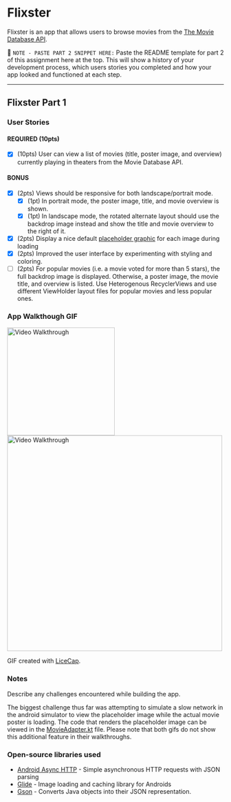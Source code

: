 # Flixster
Flixster is an app that allows users to browse movies from the [The Movie Database API](http://docs.themoviedb.apiary.io/#).

📝 `NOTE - PASTE PART 2 SNIPPET HERE:` Paste the README template for part 2 of 
this assignment here at the top. This will show a history of your development 
process, which users stories you completed and how your app looked and functioned 
at each step.

---

## Flixster Part 1

### User Stories

#### REQUIRED (10pts)
- [X] (10pts) User can view a list of movies (title, poster image, and overview) 
currently playing in theaters from the Movie Database API.

#### BONUS
- [X] (2pts) Views should be responsive for both landscape/portrait mode.
   - [X] (1pt) In portrait mode, the poster image, title, and movie overview is shown.
   - [X] (1pt) In landscape mode, the rotated alternate layout should use the backdrop 
   image instead and show the title and movie overview to the right of it.

- [X] (2pts) Display a nice default [placeholder graphic](https://guides.codepath.org/android/Displaying-Images-with-the-Glide-Library#advanced-usage) 
for each image during loading
- [X] (2pts) Improved the user interface by experimenting with styling and coloring.
- [ ] (2pts) For popular movies (i.e. a movie voted for more than 5 stars), the 
full backdrop image is displayed. Otherwise, a poster image, the movie title, and 
overview is listed. Use Heterogenous RecyclerViews and use different ViewHolder 
layout files for popular movies and less popular ones.

### App Walkthough GIF

<img src='walkthrough_portrait.gif' width=250 title='Video Walkthrough Portrait' width='' alt='Video Walkthrough' />

<img src='walkthrough_landscape.gif' width=500 title='Video Walkthrough Landscape' width='' alt='Video Walkthrough' />

GIF created with [LiceCap](http://www.cockos.com/licecap/).

### Notes
Describe any challenges encountered while building the app.

The biggest challenge thus far was attempting to simulate a slow network in the android simulator to view the placeholder image while the actual movie poster is loading. The code that renders the placeholder image can be viewed in the [MovieAdapter.kt](https://github.com/ernestodiaz95/Flixster/blob/master/app/src/main/java/com/example/flixster/adapters/MovieAdapter.kt) file. Please note that both gifs do not show this additional feature in their walkthroughs.

### Open-source libraries used

- [Android Async HTTP](https://github.com/codepath/CPAsyncHttpClient) - Simple 
asynchronous HTTP requests with JSON parsing
- [Glide](https://github.com/bumptech/glide) - Image loading and caching library 
for Androids
- [Gson](https://github.com/google/gson) - Converts Java objects into their JSON representation.
